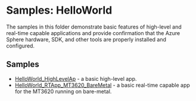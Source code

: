# Samples: HelloWorld

The samples in this folder demonstrate basic features of high-level and real-time capable applications and provide confirmation that the Azure Sphere hardware, SDK, and other tools are properly installed and configured.

## Samples

 * [HelloWorld_HighLevelAp](HelloWorld_HighLevelApp/) - a basic high-level app.
 * [HelloWorld_RTApp_MT3620_BareMetal](HelloWorld_RTApp_MT3620_BareMetal/) - a basic real-time capable app for the MT3620 running on bare-metal.
